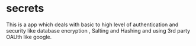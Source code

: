 # secrets
This is a app which deals with basic to high level of authentication and security like database encryption , Salting and Hashing and using 3rd party OAUth like google.
